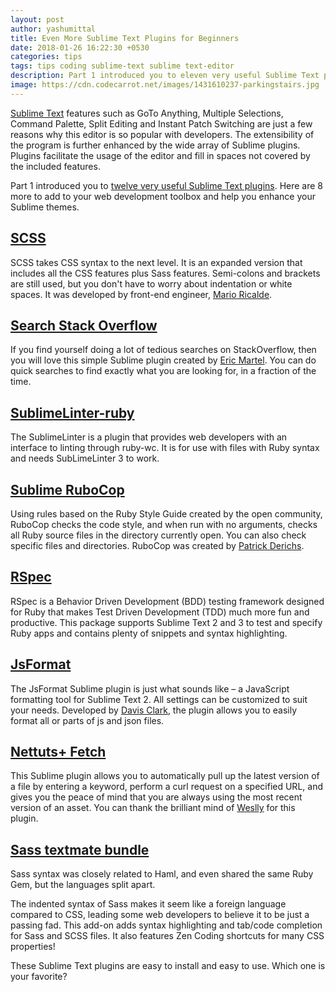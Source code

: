 ```yaml
---
layout: post
author: yashumittal
title: Even More Sublime Text Plugins for Beginners
date: 2018-01-26 16:22:30 +0530
categories: tips
tags: tips coding sublime-text sublime text-editor
description: Part 1 introduced you to eleven very useful Sublime Text plugins. Here are 8 more to add to your web development toolbox and help you enhance your Sublime themes.
image: https://cdn.codecarrot.net/images/1431610237-parkingstairs.jpg
---
```


[Sublime Text](//www.sublimetext.com/) features such as GoTo Anything, Multiple Selections, Command Palette, Split Editing and Instant Patch Switching are just a few reasons why this editor is so popular with developers. The extensibility of the program is further enhanced by the wide array of Sublime plugins. Plugins facilitate the usage of the editor and fill in spaces not covered by the included features.

Part 1 introduced you to [twelve very useful Sublime Text plugins](/12-sublime-text-plugins-not-only-for-newbies). Here are 8 more to add to your web development toolbox and help you enhance your Sublime themes.

## [**SCSS**](//packagecontrol.io/packages/SCSS)

SCSS takes CSS syntax to the next level. It is an expanded version that includes all the CSS features plus Sass features. Semi-colons and brackets are still used, but you don't have to worry about indentation or white spaces. It was developed by front-end engineer, [Mario Ricalde](//twitter.com/mario_ricalde).

## [**Search Stack Overflow**](//github.com/ericmartel/Sublime-Text-2-Stackoverflow-Plugin)

If you find yourself doing a lot of tedious searches on StackOverflow, then you will love this simple Sublime plugin created by [Eric Martel](//twitter.com/emartelAI). You can do quick searches to find exactly what you are looking for, in a fraction of the time.

## [**SublimeLinter-ruby**](//github.com/SublimeLinter/SublimeLinter-ruby)

The SublimeLinter is a plugin that provides web developers with an interface to linting through ruby-wc. It is for use with files with Ruby syntax and needs SubLimeLinter 3 to work.

## [**Sublime RuboCop**](//github.com/pderichs/sublime_rubocop)

Using rules based on the Ruby Style Guide created by the open community, RuboCop checks the code style, and when run with no arguments, checks all Ruby source files in the directory currently open. You can also check specific files and directories. RuboCop was created by [Patrick Derichs](//twitter.com/pjderichs).

## [**RSpec**](//github.com/SublimeText/RSpec)

RSpec is a Behavior Driven Development (BDD) testing framework designed for Ruby that makes Test Driven Development (TDD) much more fun and productive. This package supports Sublime Text 2 and 3 to test and specify Ruby apps and contains plenty of snippets and syntax highlighting.

## [**JsFormat**](//github.com/jdc0589/JsFormat)

The JsFormat Sublime plugin is just what sounds like – a JavaScript formatting tool for Sublime Text 2. All settings can be customized to suit your needs. Developed by [Davis Clark](//twitter.com/jdc0589), the plugin allows you to easily format all or parts of js and json files.

## [**Nettuts+ Fetch**](//github.com/weslly/Nettuts-Fetch)

This Sublime plugin allows you to automatically pull up the latest version of a file by entering a keyword, perform a curl request on a specified URL, and gives you the peace of mind that you are always using the most recent version of an asset. You can thank the brilliant mind of [Weslly](//github.com/weslly) for this plugin.

## [**Sass textmate bundle**](//github.com/nathos/sass-textmate-bundle)

Sass syntax was closely related to Haml, and even shared the same Ruby Gem, but the languages split apart. 

The indented syntax of Sass makes it seem like a foreign language compared to CSS, leading some web developers to believe it to be just a passing fad. This add-on adds syntax highlighting and tab/code completion for Sass and SCSS files. It also features Zen Coding shortcuts for many CSS properties!

These Sublime Text plugins are easy to install and easy to use. Which one is your favorite?